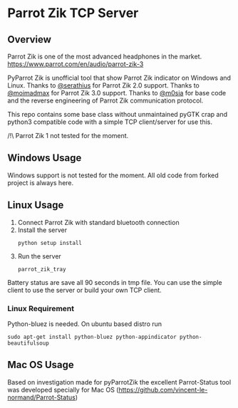 Parrot Zik TCP Server
========

## Overview

Parrot Zik is one of the most advanced headphones in the market.
https://www.parrot.com/en/audio/parrot-zik-3

PyParrot Zik is unofficial tool that show Parrot Zik indicator on Windows and Linux.
Thanks to [@serathius](https://github.com/serathius) for Parrot Zik 2.0 support.
Thanks to [@moimadmax](https://github.com/moimadmax) for Parrot Zik 3.0 support.
Thanks to [@m0sia](https://github.com/m0sia/pyParrotZik) for base code and the
reverse engineering of Parrot Zik communication protocol.

This repo contains some base class without unmaintained pyGTK crap and python3
compatible code with a simple TCP client/server for use this.

/!\ Parrot Zik 1 not tested for the moment.

## Windows Usage

Windows support is not tested for the moment. All old code from forked project
is always here.

## Linux Usage

1. Connect Parrot Zik with standard bluetooth connection
2. Install the server
   ```
   python setup install
   ```
3. Run the server
   ```
   parrot_zik_tray
   ```

Battery status are save all 90 seconds in tmp file. You can use the simple
client to use the server or build your own TCP client.

### Linux Requirement

Python-bluez is needed. On ubuntu based distro run

```
sudo apt-get install python-bluez python-appindicator python-beautifulsoup
```

## Mac OS Usage

Based on investigation made for pyParrotZik the excellent Parrot-Status tool was developed specially for Mac OS (https://github.com/vincent-le-normand/Parrot-Status)
